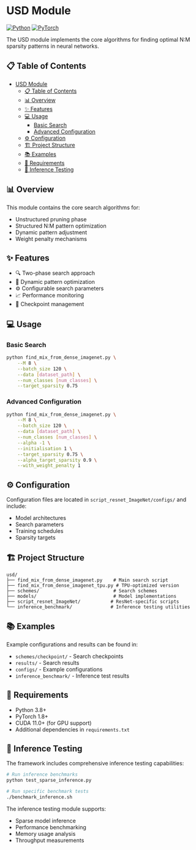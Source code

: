 # USD Module


[![Python](https://img.shields.io/badge/Python-3.8%2B-blue)](https://www.python.org/)
[![PyTorch](https://img.shields.io/badge/PyTorch-1.8%2B-orange)](https://pytorch.org/)

The USD module implements the core algorithms for finding optimal N:M sparsity patterns in neural networks.

## 📋 Table of Contents

- [USD Module](#usd-module)
  - [📋 Table of Contents](#-table-of-contents)
  - [📊 Overview](#-overview)
  - [✨ Features](#-features)
  - [💻 Usage](#-usage)
    - [Basic Search](#basic-search)
    - [Advanced Configuration](#advanced-configuration)
  - [⚙️ Configuration](#️-configuration)
  - [🏗️ Project Structure](#️-project-structure)
  - [📚 Examples](#-examples)
  - [🔧 Requirements](#-requirements)
  - [🚀 Inference Testing](#-inference-testing)

<a id="overview"></a>
## 📊 Overview

This module contains the core search algorithms for:
- Unstructured pruning phase
- Structured N:M pattern optimization
- Dynamic pattern adjustment
- Weight penalty mechanisms

<a id="features"></a>
## ✨ Features

- 🔍 Two-phase search approach
- 🎯 Dynamic pattern optimization
- ⚙️ Configurable search parameters
- 📈 Performance monitoring
- 💾 Checkpoint management

<a id="usage"></a>
## 💻 Usage

### Basic Search

```bash
python find_mix_from_dense_imagenet.py \
    --M 8 \
    --batch_size 120 \
    --data [dataset_path] \
    --num_classes [num_classes] \
    --target_sparsity 0.75
```

### Advanced Configuration

```bash
python find_mix_from_dense_imagenet.py \
    --M 8 \
    --batch_size 120 \
    --data [dataset_path] \
    --num_classes [num_classes] \
    --alpha -1 \
    --initialisation 1 \
    --target_sparsity 0.75 \
    --alpha_target_sparsity 0.9 \
    --with_weight_penalty 1
```

<a id="configuration"></a>
## ⚙️ Configuration

Configuration files are located in `script_resnet_ImageNet/configs/` and include:
- Model architectures
- Search parameters
- Training schedules
- Sparsity targets

<a id="project-structure"></a>
## 🏗️ Project Structure

```
usd/
├── find_mix_from_dense_imagenet.py    # Main search script
├── find_mix_from_dense_imagenet_tpu.py # TPU-optimized version
├── schemes/                           # Search schemes
├── models/                            # Model implementations
├── script_resnet_ImageNet/           # ResNet-specific scripts
└── inference_benchmark/              # Inference testing utilities
```

<a id="examples"></a>
## 📚 Examples

Example configurations and results can be found in:
- `schemes/checkpoint/` - Search checkpoints
- `results/` - Search results
- `configs/` - Example configurations
- `inference_benchmark/` - Inference test results

<a id="requirements"></a>
## 🔧 Requirements

- Python 3.8+
- PyTorch 1.8+
- CUDA 11.0+ (for GPU support)
- Additional dependencies in `requirements.txt`

<a id="inference-testing"></a>
## 🚀 Inference Testing

The framework includes comprehensive inference testing capabilities:

```bash
# Run inference benchmarks
python test_sparse_inference.py

# Run specific benchmark tests
./benchmark_inference.sh
```

The inference testing module supports:
- Sparse model inference
- Performance benchmarking
- Memory usage analysis
- Throughput measurements 